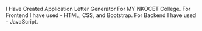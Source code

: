 I Have Created Application Letter Generator For MY NKOCET College.
For Frontend I have used - HTML, CSS, and Bootstrap.
For Backend I have used - JavaScript.
